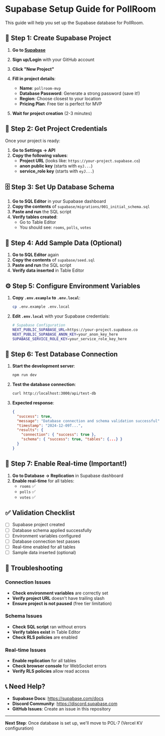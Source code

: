# Supabase Setup Guide for PollRoom

This guide will help you set up the Supabase database for PollRoom.

## 🚀 Step 1: Create Supabase Project

1. **Go to [Supabase](https://supabase.com)**
2. **Sign up/Login** with your GitHub account
3. **Click "New Project"**
4. **Fill in project details**:

   - **Name**: `pollroom-mvp`
   - **Database Password**: Generate a strong password (save it!)
   - **Region**: Choose closest to your location
   - **Pricing Plan**: Free tier is perfect for MVP

5. **Wait for project creation** (2-3 minutes)

## 🔧 Step 2: Get Project Credentials

Once your project is ready:

1. **Go to Settings → API**
2. **Copy the following values**:
   - **Project URL** (looks like: `https://your-project.supabase.co`)
   - **anon public key** (starts with `eyJ...`)
   - **service_role key** (starts with `eyJ...`)

## 🗄️ Step 3: Set Up Database Schema

1. **Go to SQL Editor** in your Supabase dashboard
2. **Copy the contents** of `supabase/migrations/001_initial_schema.sql`
3. **Paste and run** the SQL script
4. **Verify tables created**:
   - Go to Table Editor
   - You should see: `rooms`, `polls`, `votes`

## 🌱 Step 4: Add Sample Data (Optional)

1. **Go to SQL Editor** again
2. **Copy the contents** of `supabase/seed.sql`
3. **Paste and run** the SQL script
4. **Verify data inserted** in Table Editor

## ⚙️ Step 5: Configure Environment Variables

1. **Copy `.env.example` to `.env.local`**:

   ```bash
   cp .env.example .env.local
   ```

2. **Edit `.env.local`** with your Supabase credentials:
   ```bash
   # Supabase Configuration
   NEXT_PUBLIC_SUPABASE_URL=https://your-project.supabase.co
   NEXT_PUBLIC_SUPABASE_ANON_KEY=your_anon_key_here
   SUPABASE_SERVICE_ROLE_KEY=your_service_role_key_here
   ```

## 🧪 Step 6: Test Database Connection

1. **Start the development server**:

   ```bash
   npm run dev
   ```

2. **Test the database connection**:

   ```bash
   curl http://localhost:3000/api/test-db
   ```

3. **Expected response**:
   ```json
   {
     "success": true,
     "message": "Database connection and schema validation successful",
     "timestamp": "2024-12-09T...",
     "results": {
       "connection": { "success": true },
       "schema": { "success": true, "tables": {...} }
     }
   }
   ```

## 🔄 Step 7: Enable Real-time (Important!)

1. **Go to Database → Replication** in Supabase dashboard
2. **Enable real-time** for all tables:
   - `rooms` ✅
   - `polls` ✅
   - `votes` ✅

## ✅ Validation Checklist

- [ ] Supabase project created
- [ ] Database schema applied successfully
- [ ] Environment variables configured
- [ ] Database connection test passes
- [ ] Real-time enabled for all tables
- [ ] Sample data inserted (optional)

## 🚨 Troubleshooting

### Connection Issues

- **Check environment variables** are correctly set
- **Verify project URL** doesn't have trailing slash
- **Ensure project is not paused** (free tier limitation)

### Schema Issues

- **Check SQL script** ran without errors
- **Verify tables exist** in Table Editor
- **Check RLS policies** are enabled

### Real-time Issues

- **Enable replication** for all tables
- **Check browser console** for WebSocket errors
- **Verify RLS policies** allow read access

## 📞 Need Help?

- **Supabase Docs**: https://supabase.com/docs
- **Discord Community**: https://discord.supabase.com
- **GitHub Issues**: Create an issue in this repository

---

**Next Step**: Once database is set up, we'll move to POL-7 (Vercel KV configuration)
